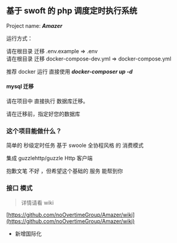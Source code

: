 ## 基于 swoft 的 php 调度定时执行系统

Project name: ***Amazer***  

运行方式：

请在根目录 迁移 .env.example => .env  
请在根目录 迁移 docker-compose-dev.yml => docker-compose.yml  

推荐 docker 运行 直接使用 ***docker-composer up -d***

#### mysql 迁移 

请在项目中 直接执行 数据库迁移。

请在迁移前，指定好您的数据库  


### 这个项目能做什么？

简单的 秒级定时任务 基于 swoole 全协程风格 的 消费模式

集成 guzzlehttp/guzzle Http 客户端

抱歉文笔 不好 ，但希望这个基础的 服务 能帮到你

### 接口 模式 

> 详情请看 wiki 

[https://github.com/noOvertimeGroup/Amazer/wiki](https://github.com/noOvertimeGroup/Amazer/wiki)

* 新增国际化
